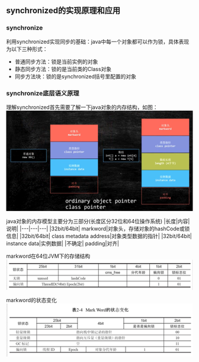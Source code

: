 ## synchronized的实现原理和应用

### synchronize
利用synchronized实现同步的基础：java中每一个对象都可以作为锁，具体表现为以下三种形式：
- 普通同步方法：锁是当前实例的对象
- 静态同步方法：锁的是当前类的Class对象
- 同步方法块：锁的是synchronized括号里配置的对象


### synchronize底层语义原理
理解synchronized首先需要了解一下java对象的内存结构，如图：
![](../../../pic/java/synchronized_1.png)

java对象的内存模型主要分为三部分(长度区分32位和64位操作系统)
|长度|内容|说明|
|---|---|---|
|32bit/64bit| markword|对象头，存储对象的hashCode或锁信息|
|32bit/64bit| class metadata address|对象类型数据的指针|
|32bit/64bit| instance data|实例数据|
|不确定| padding|对齐|

markword在64位JVM下的存储结构
![](../../../pic/java/java对象内存结构_1.png)

markword的状态变化
![](../../../pic/java/java对象内存结构_2.png)


